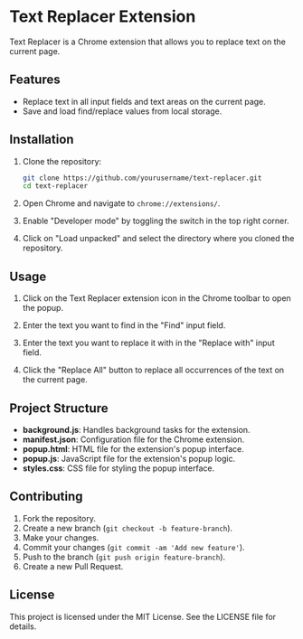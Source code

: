 # Text Replacer Extension

Text Replacer is a Chrome extension that allows you to replace text on the current page.

## Features

- Replace text in all input fields and text areas on the current page.
- Save and load find/replace values from local storage.

## Installation

1. Clone the repository:

   ```sh
   git clone https://github.com/yourusername/text-replacer.git
   cd text-replacer
   ```

2. Open Chrome and navigate to `chrome://extensions/`.

3. Enable "Developer mode" by toggling the switch in the top right corner.

4. Click on "Load unpacked" and select the directory where you cloned the repository.

## Usage

1. Click on the Text Replacer extension icon in the Chrome toolbar to open the popup.

2. Enter the text you want to find in the "Find" input field.

3. Enter the text you want to replace it with in the "Replace with" input field.

4. Click the "Replace All" button to replace all occurrences of the text on the current page.

## Project Structure

- **background.js**: Handles background tasks for the extension.
- **manifest.json**: Configuration file for the Chrome extension.
- **popup.html**: HTML file for the extension's popup interface.
- **popup.js**: JavaScript file for the extension's popup logic.
- **styles.css**: CSS file for styling the popup interface.

## Contributing

1. Fork the repository.
2. Create a new branch (`git checkout -b feature-branch`).
3. Make your changes.
4. Commit your changes (`git commit -am 'Add new feature'`).
5. Push to the branch (`git push origin feature-branch`).
6. Create a new Pull Request.

## License

This project is licensed under the MIT License. See the LICENSE file for details.
